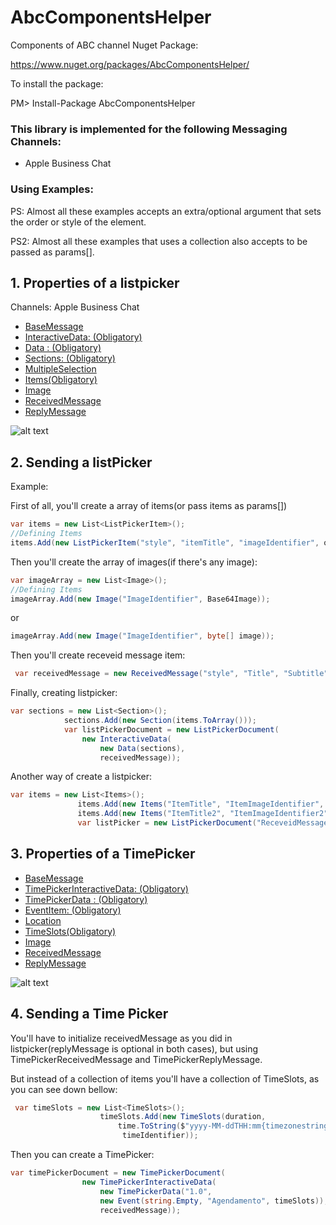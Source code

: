 # AbcComponentsHelper
Components of ABC channel
Nuget Package:

https://www.nuget.org/packages/AbcComponentsHelper/

To install the package:

PM> Install-Package AbcComponentsHelper 

### This library is implemented for the following Messaging Channels:

- Apple Business Chat

### Using Examples:

PS: Almost all these examples accepts an extra/optional argument that sets the order or style of the element.

PS2: Almost all these examples that uses a collection also accepts to be passed as params[].

## 1. Properties of a listpicker
Channels:
Apple Business Chat

- [BaseMessage](https://developer.apple.com/documentation/businesschatapi/basemessage)
- [InteractiveData: (Obligatory)](https://developer.apple.com/documentation/businesschatapi/listpickermessage/interactivedata)
- [Data : (Obligatory)](https://developer.apple.com/documentation/businesschatapi/listpickerdata)
- [Sections: (Obligatory)](https://developer.apple.com/documentation/businesschatapi/listpickersection)
- [MultipleSelection](https://developer.apple.com/documentation/businesschatapi/listpickersection)
- [Items(Obligatory)](https://developer.apple.com/documentation/businesschatapi/listpickeritem)
- [Image](https://developer.apple.com/documentation/businesschatapi/imageitem)
- [ReceivedMessage](https://developer.apple.com/documentation/businesschatapi/receivedmessage)
- [ReplyMessage](https://developer.apple.com/documentation/businesschatapi/replymessage)

![alt text](https://s3-sa-east-1.amazonaws.com/i.imgtake.takenet.com.br/i4t1o/i4t1o.png)

## 2. Sending a listPicker

Example:

First of all, you'll create a array of items(or pass items as params[])
 ```csharp
 var items = new List<ListPickerItem>();               
 //Defining Items
 items.Add(new ListPickerItem("style", "itemTitle", "imageIdentifier", order, "itemIdentifier"));
 ``` 
 Then you'll create the array of images(if there's any image):
  ```csharp
 var imageArray = new List<Image>();               
 //Defining Items
 imageArray.Add(new Image("ImageIdentifier", Base64Image));
 ``` 
 or 
 
  ```csharp
 imageArray.Add(new Image("ImageIdentifier", byte[] image));
 ``` 
 Then you'll create receveid message item:
 ```csharp
  var receivedMessage = new ReceivedMessage("style", "Title", "Subtitle", "ImageIdentifier");
 ```

Finally, creating listpicker:
```csharp
var sections = new List<Section>();
            sections.Add(new Section(items.ToArray()));
            var listPickerDocument = new ListPickerDocument(
                new InteractiveData(
                    new Data(sections),
                    receivedMessage));
 ```
 
 
 
 Another way of create a listpicker:
 ```csharp
 var items = new List<Items>();
                items.Add(new Items("ItemTitle", "ItemImageIdentifier", "itemImage", order));
                items.Add(new Items("ItemTitle2", "ItemImageIdentifier2", "itemImage2", order+1));
                var listPicker = new ListPickerDocument("ReceveidMessageTitle", "ReceveidMessageSubTitle", items, multipleSelection));
```


## 3. Properties of a TimePicker

- [BaseMessage](https://developer.apple.com/documentation/businesschatapi/baseinteractivemessage)
- [TimePickerInteractiveData: (Obligatory)](https://developer.apple.com/documentation/businesschatapi/timepickermessage/interactivedata)
- [TimePickerData : (Obligatory)](https://developer.apple.com/documentation/businesschatapi/timepickerdata)
- [EventItem: (Obligatory)](https://developer.apple.com/documentation/businesschatapi/eventitem)
- [Location](https://developer.apple.com/documentation/businesschatapi/locationitem)
- [TimeSlots(Obligatory)](https://developer.apple.com/documentation/businesschatapi/timeitem)
- [Image](https://developer.apple.com/documentation/businesschatapi/imageitem)
- [ReceivedMessage](https://developer.apple.com/documentation/businesschatapi/receivedmessage)
- [ReplyMessage](https://developer.apple.com/documentation/businesschatapi/replymessage)

![alt text](https://s3-sa-east-1.amazonaws.com/i.imgtake.takenet.com.br/iiukr/iiukr.png)

## 4. Sending a Time Picker

You'll have to initialize receivedMessage as you did in listpicker(replyMessage is optional in both cases), but using TimePickerReceivedMessage and TimePickerReplyMessage.

But instead of a collection of items you'll have a collection of TimeSlots, as you can see down bellow:

```csharp
 var timeSlots = new List<TimeSlots>();
                    timeSlots.Add(new TimeSlots(duration,
                        time.ToString($"yyyy-MM-ddTHH:mm{timezonestring}"),
                         timeIdentifier));                
```

Then you can create a TimePicker:

```csharp
var timePickerDocument = new TimePickerDocument(
                new TimePickerInteractiveData(
                    new TimePickerData("1.0",
                    new Event(string.Empty, "Agendamento", timeSlots)),
                    receivedMessage));
```


